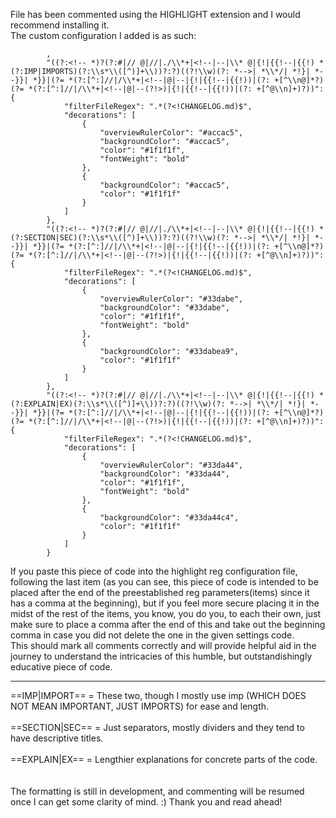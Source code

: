 <p>File has been commented using the HIGHLIGHT extension and I would recommend installing it. <br>
The custom configuration I added is as such:</p>

```
        ,
        "((?:<!-- *)?(?:#|// @|//|./\\*+|<!--|--|\\* @|{!|{{!--|{{!) *(?:IMP|IMPORTS)(?:\\s*\\([^)]+\\))?:?)((?!\\w)(?: *-->| *\\*/| *!}| *--}}| *}}|(?= *(?:[^:]//|/\\*+|<!--|@|--|{!|{{!--|{{!))|(?: +[^\\n@]*?)(?= *(?:[^:]//|/\\*+|<!--|@|--(?!>)|{!|{{!--|{{!))|(?: +[^@\\n]+)?))": {
            "filterFileRegex": ".*(?<!CHANGELOG.md)$",
            "decorations": [
                {
                    "overviewRulerColor": "#accac5",
                    "backgroundColor": "#accac5",
                    "color": "#1f1f1f",
                    "fontWeight": "bold"
                },
                {
                    "backgroundColor": "#accac5",
                    "color": "#1f1f1f"
                }
            ]
        },
        "((?:<!-- *)?(?:#|// @|//|./\\*+|<!--|--|\\* @|{!|{{!--|{{!) *(?:SECTION|SEC)(?:\\s*\\([^)]+\\))?:?)((?!\\w)(?: *-->| *\\*/| *!}| *--}}| *}}|(?= *(?:[^:]//|/\\*+|<!--|@|--|{!|{{!--|{{!))|(?: +[^\\n@]*?)(?= *(?:[^:]//|/\\*+|<!--|@|--(?!>)|{!|{{!--|{{!))|(?: +[^@\\n]+)?))": {
            "filterFileRegex": ".*(?<!CHANGELOG.md)$",
            "decorations": [
                {
                    "overviewRulerColor": "#33dabe",
                    "backgroundColor": "#33dabe",
                    "color": "#1f1f1f",
                    "fontWeight": "bold"
                },
                {
                    "backgroundColor": "#33dabea9",
                    "color": "#1f1f1f"
                }
            ]
        },
        "((?:<!-- *)?(?:#|// @|//|./\\*+|<!--|--|\\* @|{!|{{!--|{{!) *(?:EXPLAIN|EX)(?:\\s*\\([^)]+\\))?:?)((?!\\w)(?: *-->| *\\*/| *!}| *--}}| *}}|(?= *(?:[^:]//|/\\*+|<!--|@|--|{!|{{!--|{{!))|(?: +[^\\n@]*?)(?= *(?:[^:]//|/\\*+|<!--|@|--(?!>)|{!|{{!--|{{!))|(?: +[^@\\n]+)?))": {
            "filterFileRegex": ".*(?<!CHANGELOG.md)$",
            "decorations": [
                {
                    "overviewRulerColor": "#33da44",
                    "backgroundColor": "#33da44",
                    "color": "#1f1f1f",
                    "fontWeight": "bold"
                },
                {
                    "backgroundColor": "#33da44c4",
                    "color": "#1f1f1f"
                }
            ]
        }
```

<p>If you paste this piece of code into the highlight reg configuration file, following the last item (as you can see, this piece of code is intended to be placed after the end of the preestablished reg parameters(items) since it has a comma at the beginning), but if you feel more secure placing it in the midst of the rest of the items, you know, you do you, to each their own, just make sure to place a comma after the end of this and take out the beginning comma in case you did not delete the one in the given settings code. <br> This should mark all comments correctly and will provide helpful aid in the journey to understand the intricacies of this humble, but outstandishingly educative piece of code.
</p>

---

<p>==IMP|IMPORT== = These two, though I mostly use imp (WHICH DOES NOT MEAN IMPORTANT, JUST IMPORTS) for ease and length.<br>
<br>
==SECTION|SEC== = Just separators, mostly dividers and they tend to have descriptive titles.<br>
<br>
==EXPLAIN|EX== = Lengthier explanations for concrete parts of the code.<br>
<br>
<br>
The formatting is still in development, and commenting will be resumed once I can get some
clarity of mind. :) Thank you and read ahead! </p>